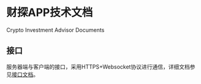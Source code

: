 # 财探APP技术文档
Crypto Investment Advisor Documents

## 接口

服务器端与客户端的接口，采用HTTPS+Websocket协议进行通信，详细文档参见[接口文档](interface.md)。
